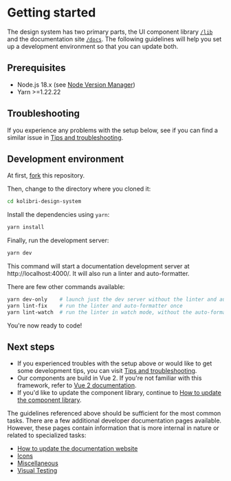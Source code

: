 # Getting started

The design system has two primary parts, the UI component library [`/lib`](../lib/) and the documentation site [`/docs`](../docs/). The following guidelines will help you set up a development environment so that you can update both.

## Prerequisites

- Node.js 18.x (see [Node Version Manager](https://github.com/nvm-sh/nvm))
- Yarn >=1.22.22

## Troubleshooting

If you experience any problems with the setup below, see if you can find a similar issue in [Tips and troubleshooting](./02_tips_and_troubleshooting.md).

## Development environment

At first, [fork](https://help.github.com/en/github/getting-started-with-github/fork-a-repo) this repository.

Then, change to the directory where you cloned it:

```bash
cd kolibri-design-system
```

Install the dependencies using `yarn`:

```bash
yarn install
```

Finally, run the development server:

```bash
yarn dev
```

This command will start a documentation development server at http://localhost:4000/. It will also run a linter and auto-formatter.

There are few other commands available:

```bash
yarn dev-only    # launch just the dev server without the linter and auto-formatter
yarn lint-fix    # run the linter and auto-formatter once
yarn lint-watch  # run the linter in watch mode, without the auto-formatter
```

You're now ready to code! 

## Next steps

- If you experienced troubles with the setup above or would like to get some development tips, you can visit [Tips and troubleshooting](./02_tips_and_troubleshooting.md).
- Our components are build in Vue 2. If you're not familiar with this framework, refer to [Vue 2 documentation](https://v2.vuejs.org/).
- If you'd like to update the component library, continue to [How to update the component library](./03_how_to_update_library.md).

The guidelines referenced above should be sufficient for the most common tasks. There are a few additional developer documentation pages available. However, these pages contain information that is more internal in nature or related to specialized tasks:
- [How to update the documentation website](./04_how_to_update_docs.md)
- [Icons](./05_icons.md)
- [Miscellaneous](./06_misc.md)
- [Visual Testing](./07_visual_testing_guide.md)
